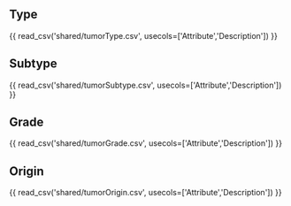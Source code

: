 ## Type

{{ read_csv('shared/tumorType.csv', usecols=['Attribute','Description']) }}

## Subtype

{{ read_csv('shared/tumorSubtype.csv', usecols=['Attribute','Description']) }}

## Grade

{{ read_csv('shared/tumorGrade.csv', usecols=['Attribute','Description']) }}

## Origin

{{ read_csv('shared/tumorOrigin.csv', usecols=['Attribute','Description']) }}
